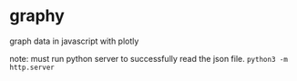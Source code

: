 # graphy
graph data in javascript with plotly 

note: must run python server to successfully read the json file.
`python3 -m http.server`
